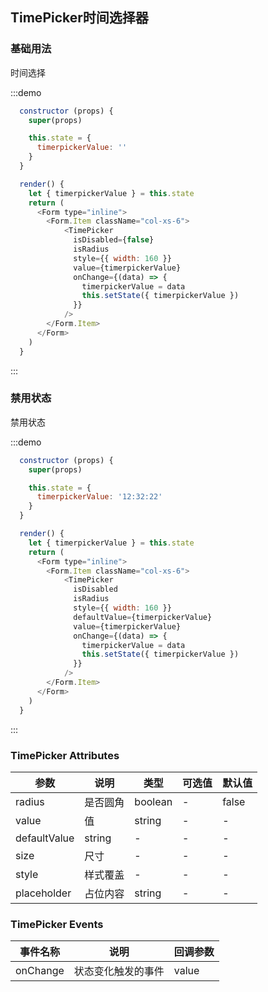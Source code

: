 ## TimePicker时间选择器


### 基础用法
时间选择

:::demo

```js
  constructor (props) {
    super(props)

    this.state = {
      timerpickerValue: ''
    }
  }

  render() {
    let { timerpickerValue } = this.state
    return (
      <Form type="inline">
        <Form.Item className="col-xs-6">
            <TimePicker
              isDisabled={false}
              isRadius
              style={{ width: 160 }}
              value={timerpickerValue}
              onChange={(data) => {
                timerpickerValue = data
                this.setState({ timerpickerValue })
              }}
            />
        </Form.Item>
      </Form>
    )
  }
```
:::

### 禁用状态
禁用状态

:::demo

```js
  constructor (props) {
    super(props)

    this.state = {
      timerpickerValue: '12:32:22'
    }
  }

  render() {
    let { timerpickerValue } = this.state
    return (
      <Form type="inline">
        <Form.Item className="col-xs-6">
            <TimePicker
              isDisabled
              isRadius
              style={{ width: 160 }}
              defaultValue={timerpickerValue}
              value={timerpickerValue}
              onChange={(data) => {
                timerpickerValue = data
                this.setState({ timerpickerValue })
              }}
            />
        </Form.Item>
      </Form>
    )
  }
```
:::



### TimePicker Attributes
| 参数      | 说明    | 类型      | 可选值       | 默认值   |
|---------- |-------- |---------- |-------------  |-------- |
| radius    | 是否圆角   | boolean |   -  |    false   |
| value   | 值 | string |   -   |    -   |
| defaultValue  | string | - |   -   |    -   |
| size  | 尺寸 | - |   -   |    -   |
| style  | 样式覆盖 | - |   -   |    -   |
| placeholder  | 占位内容 | string |   -   |    -   |


### TimePicker Events
| 事件名称 | 说明 | 回调参数 |
|---------- |-------- |---------- |
| onChange | 状态变化触发的事件 |  value |
